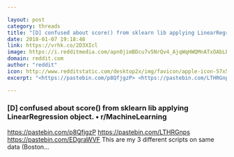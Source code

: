 ```yaml
---

layout: post
category: threads
title: "[D] confused about score() from sklearn lib applying LinearRegression object."
date: 2018-01-07 19:18:48
link: https://vrhk.co/2D3XIcl
image: https://i.redditmedia.com/apn0jimBDcu7v5NrQv4_AjqWqHWQMnATxOAbLbDgyQw.jpg?w=216&s=66d00663a171b4fc549cbde004864476
domain: reddit.com
author: "reddit"
icon: http://www.redditstatic.com/desktop2x/img/favicon/apple-icon-57x57.png
excerpt: "<https://pastebin.com/p8QfjgzP> <https://pastebin.com/LTHRGnps> <https://pastebin.com/EDgraWVF> This are my 3 different scripts on same data (Boston..."

---
```


### [D] confused about score() from sklearn lib applying LinearRegression object. • r/MachineLearning

<https://pastebin.com/p8QfjgzP> <https://pastebin.com/LTHRGnps> <https://pastebin.com/EDgraWVF> This are my 3 different scripts on same data (Boston...